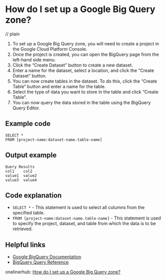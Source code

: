 # How do I set up a Google Big Query zone?
// plain

1. To set up a Google Big Query zone, you will need to create a project in the Google Cloud Platform Console.
2. Once the project is created, you can open the BigQuery page from the left-hand side menu.
3. Click the “Create Dataset” button to create a new dataset.
4. Enter a name for the dataset, select a location, and click the “Create Dataset” button.
5. You can now create tables in the dataset. To do this, click the “Create Table” button and enter a name for the table.
6. Select the type of data you want to store in the table and click “Create Table”.
7. You can now query the data stored in the table using the BigQuery Query Editor.

## Example code

```
SELECT *
FROM [project-name:dataset-name.table-name]
```

## Output example

```
Query Results
col1	col2
value1	value2
value3	value4
```

## Code explanation

- `SELECT *` - This statement is used to select all columns from the specified table.
- `FROM [project-name:dataset-name.table-name]` - This statement is used to specify the project, dataset, and table from which the data is to be retrieved.

## Helpful links
- [Google BigQuery Documentation](https://cloud.google.com/bigquery/docs/)
- [BigQuery Query Reference](https://cloud.google.com/bigquery/docs/reference/standard-sql/query-syntax)

onelinerhub: [How do I set up a Google Big Query zone?](https://onelinerhub.com/google-big-query/how-do-i-set-up-a-google-big-query-zone)